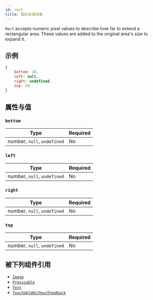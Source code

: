 ```yaml
---
id: rect
title: 矩形区域对象
---
```


`Rect` accepts numeric pixel values to describe how far to extend a rectangular area. These values are added to the original area's size to expand it.

## 示例

```js
{
    bottom: 20,
    left: null,
    right: undefined,
    top: 50
}
```

## 属性与值

### `bottom`

| Type                        | Required |
| --------------------------- | -------- |
| number, `null`, `undefined` | No       |

### `left`

| Type                        | Required |
| --------------------------- | -------- |
| number, `null`, `undefined` | No       |

### `right`

| Type                        | Required |
| --------------------------- | -------- |
| number, `null`, `undefined` | No       |

### `top`

| Type                        | Required |
| --------------------------- | -------- |
| number, `null`, `undefined` | No       |

## 被下列组件引用

- [`Image`](image)
- [`Presssable`](pressable)
- [`Text`](text)
- [`TouchableWithoutFeedback`](touchablewithoutfeedback)
